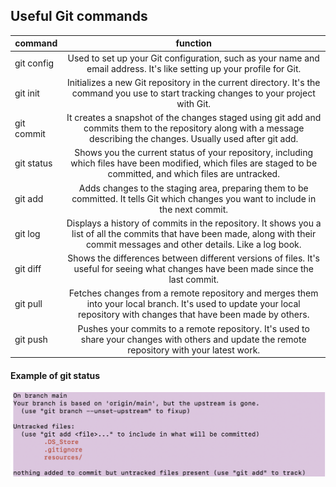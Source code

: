 
## Useful Git commands

| command        | function           | 
| ------------- |:-------------:|
| git config | Used to set up your Git configuration, such as your name and email address. It's like setting up your profile for Git. | 
| git init| Initializes a new Git repository in the current directory. It's the command you use to start tracking changes to your project with Git.| 
| git commit | It creates a snapshot of the changes staged using git add and commits them to the repository along with a message describing the changes. Usually used after git add.|
| git status | Shows you the current status of your repository, including which files have been modified, which files are staged to be committed, and which files are untracked.|
| git add | Adds changes to the staging area, preparing them to be committed. It tells Git which changes you want to include in the next commit.|
| git log | Displays a history of commits in the repository. It shows you a list of all the commits that have been made, along with their commit messages and other details. Like a log book.|
| git diff | Shows the differences between different versions of files. It's useful for seeing what changes have been made since the last commit.|
| git pull | Fetches changes from a remote repository and merges them into your local branch. It's used to update your local repository with changes that have been made by others.|
| git push | Pushes your commits to a remote repository. It's used to share your changes with others and update the remote repository with your latest work.|

#### Example of git status
![git status](/resources/images/ex2_img.png)

